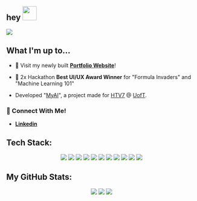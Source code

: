 <!-- My profile README.md -->
<!-- Muhammad Musa Aqeel -->
<!-- musa.aqeel@icloud.com -->

<!-- hey gif -->
## hey <img src="https://media.giphy.com/media/hvRJCLFzcasrR4ia7z/giphy.gif" width="37px">
<p align="center">
<!-- View Count -->
  
![](https://komarev.com/ghpvc/?username=MusaAqeel)

<!--    Main Stuff    -->
  
## What I'm up to...
<!-- Website -->
- 🔨 Visit my newly built [**Portfolio Website**](https://musaaqeel.tech/)!
<!-- Awards -->
- 🥇  2x Hackathon **Best UI/UX Award Winner** for "Formula Invaders" and "Machine Learning 101"

<!--  Featured Project  -->
- Developed "[MyAI](https://github.com/MusaAqeel/HTV7)", a project made for [HTV7](https://hackthevalley.io) @ [UofT](https://www.utoronto.ca/).
<!-- Linkedin -->
### 📲 Connect With Me!
- [**Linkedin**](https://www.linkedin.com/in/musa-aqeel)
## Tech Stack:
<p align="center">
<!--    Languages   -->
  <!--Python-->
  <img src="https://img.shields.io/badge/python-3670A0?style=square&logo=python&logoColor=white">
  <!--Java-->
  <img src="https://img.shields.io/badge/java-%23ED8B00.svg?style=square&logo=java&logoColor=white">
  <!--Dart-->
  <img src="https://img.shields.io/badge/dart-%230175C2.svg?style=square&logo=dart&logoColor=white">
  <!--Lua-->
  <img src="https://img.shields.io/badge/lua-%232C2D72.svg?style=square&logo=lua&logoColor=white">
  <!--C++-->
  <img src="https://img.shields.io/badge/css3-%231572B6.svg?style=square&logo=css3&logoColor=white">
<!-- Frameworks, Platforms and Libraries -->
<!--React-->
  <img src="https://img.shields.io/badge/react-%2320232a.svg?style=square&logo=react&logoColor=%2361DAFB">
<!--NextJS-->
  <img src ="https://img.shields.io/badge/Next-black?style=square&logo=next.js&logoColor=white" >
<!--Bootstrap-->
    <img src="https://img.shields.io/badge/bootstrap-%23563D7C.svg?style=square&logo=bootstrap&logoColor=white">
<!--Flask-->
    <img src="https://img.shields.io/badge/flask-%23000.svg?style=square&logo=flask&logoColor=white">
<!--HTML5-->
  <img src="https://img.shields.io/badge/html5-%23E34F26.svg?style=square&logo=html5&logoColor=white">
<!--Vercel-->
  <img src="https://img.shields.io/badge/vercel-%23000000.svg?style=square&logo=vercel&logoColor=white">


<!-- Stats -->
## My GitHub Stats:


<p align="center">
  <img src="https://github-readme-stats.vercel.app/api?username=musaaqeel&theme=dark&hide_border=false&include_all_commits=false&count_private=true" />
  <img src="https://github-readme-streak-stats.herokuapp.com/?user=musaaqeel&theme=dark&hide_border=false" />
  <img src="https://github-readme-stats.vercel.app/api/top-langs/?username=musaaqeel&theme=dark&hide_border=false&include_all_commits=false&count_private=true&layout=compact" />
</p>

<!-- Moving Text --> 
<!---
<p align="center">
  <img src="https://readme-typing-svg.demolab.com?font=Arial&pause=1000&color=F7F7F7&width=435&lines=Student+and+Developer;Hackathon+Enthusiast+;4+years+of+coding+experience+;Software+Programming+Instructor+;Always+Learning;Musa+Aqeel" />
</p>
-->
